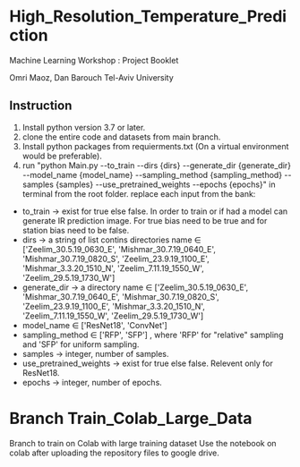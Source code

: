 # High_Resolution_Temperature_Prediction
Machine Learning Workshop : Project Booklet

Omri Maoz, Dan Barouch
Tel-Aviv University

## Instruction

1. Install python version 3.7 or later.
2. clone the entire code and datasets from main branch.
3. Install python packages from requierments.txt (On a virtual environment would be preferable).
4. run "python Main.py --to_train --dirs {dirs} --generate_dir {generate_dir} --model_name {model_name} --sampling_method {sampling_method} --samples {samples} --use_pretrained_weights --epochs {epochs}" in terminal from the root folder. replace each input from the bank:

- to_train -> exist for true else false. In order to train or if had a model can generate IR prediction image. For true bias need to be true and for station bias need to be false.
- dirs -> a string of list contins directories name ∈ ['Zeelim_30.5.19_0630_E', 'Mishmar_30.7.19_0640_E', 'Mishmar_30.7.19_0820_S', 'Zeelim_23.9.19_1100_E', 'Mishmar_3.3.20_1510_N', 'Zeelim_7.11.19_1550_W', 'Zeelim_29.5.19_1730_W']
- generate_dir -> a directory name ∈ ['Zeelim_30.5.19_0630_E', 'Mishmar_30.7.19_0640_E', 'Mishmar_30.7.19_0820_S', 'Zeelim_23.9.19_1100_E', 'Mishmar_3.3.20_1510_N', 'Zeelim_7.11.19_1550_W', 'Zeelim_29.5.19_1730_W']
- model_name ∈ ['ResNet18', 'ConvNet']
- sampling_method ∈ ['RFP', 'SFP'] , where 'RFP' for "relative" sampling and 'SFP' for uniform sampling.
- samples -> integer, number of samples.
- use_pretrained_weights -> exist for true else false. Relevent only for ResNet18.
- epochs -> integer, number of epochs.

# Branch Train_Colab_Large_Data
Branch to train on Colab with large training dataset
Use the notebook on colab after uploading the repository files to google drive.
